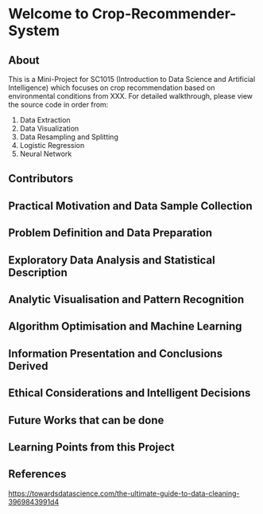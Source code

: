 # Welcome to Crop-Recommender-System

## About
This is a Mini-Project for SC1015 (Introduction to Data Science and Artificial Intelligence) which focuses on crop recommendation based on environmental conditions from XXX. For detailed walkthrough, please view the source code in order from:

1. Data Extraction
2. Data Visualization
3. Data Resampling and Splitting
4. Logistic Regression
5. Neural Network

## Contributors

## Practical Motivation and Data Sample Collection

## Problem Definition and Data Preparation

## Exploratory Data Analysis and Statistical Description

## Analytic Visualisation and Pattern Recognition

## Algorithm Optimisation and Machine Learning

## Information Presentation and Conclusions Derived

## Ethical Considerations and Intelligent Decisions

## Future Works that can be done

## Learning Points from this Project

## References
https://towardsdatascience.com/the-ultimate-guide-to-data-cleaning-3969843991d4
